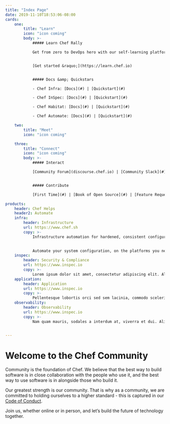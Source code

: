 ```yaml
---
title: "Index Page"
date: 2019-11-10T18:53:06-08:00
cards:
    one:
        title: "Learn"
        icon: "icon coming"
        body: >-
            ##### Learn Chef Rally

            Get from zero to DevOps hero with our self-learning platform.


            [Get started &raquo;](https://learn.chef.io)


            ##### Docs &amp; Quickstars

            - Chef Infra: [Docs](#) | [Quickstart](#)

            - Chef InSpec: [Docs](#) | [Quickstart](#)

            - Chef Habitat: [Docs](#) | [Quickstart](#)

            - Chef Automate: [Docs](#) | [Quickstart](#)

    two:
        title: "Meet"
        icon: "icon coming"

    three:
        title: "Connect"
        icon: "icon coming"
        body: >-
            ##### Interact

            [Community Forum](discourse.chef.io) | [Community Slack](#)


            ##### Contribute

            [First Time](#) | [Book of Open Source](#) | [Feature Requests](#)

products:
    header: Chef Helps
    header2: Automate
    infra: 
        header: Infrastructure
        url: https://www.chef.sh
        copy: >-
            Infrastructure automation for hardened, consistent configuration at any scale. With Chef Infra, your infrastructure is defined as code, ensuring that configuration policies are flexible, versionable, testable, and human readable. 

            
            Automate your system configuration, on the platforms you need, whether in the cloud, in the datacenter, or in the field. Don’t solve the same problems over and over again! Automate them and give your team the ability to build new innovations.
    inspec: 
        header: Security & Compliance
        url: https://www.inspec.io
        copy: >-
            Lorem ipsum dolor sit amet, consectetur adipiscing elit. Aliquam pulvinar consectetur consequat. Ut imperdiet accumsan orci ac feugiat. Donec ac mollis velit. Nam pulvinar ipsum ut magna auctor, vitae vulputate lacus ullamcorper. Suspendisse dapibus luctus elit. Aenean gravida egestas condimentum. Morbi at semper mauris, a ultrices ligula.
    application: 
        header: Application
        url: https://www.inspec.io
        copy: >-
            Pellentesque lobortis orci sed sem lacinia, commodo scelerisque arcu placerat. Aliquam pulvinar consectetur consequat. Ut imperdiet accumsan orci ac feugiat. Donec ac mollis velit. Nam pulvinar ipsum ut magna auctor, vitae vulputate lacus ullamcorper. Suspendisse dapibus luctus elit. Aenean gravida egestas condimentum. Morbi at semper mauris, a ultrices ligula.
    observability: 
        header: Observability
        url: https://www.inspec.io
        copy: >-
            Nam quam mauris, sodales a interdum at, viverra et dui. Aliquam pulvinar consectetur consequat. Ut imperdiet accumsan orci ac feugiat. Donec ac mollis velit. Nam pulvinar ipsum ut magna auctor, vitae vulputate lacus ullamcorper. Suspendisse dapibus luctus elit. Aenean gravida egestas condimentum. Morbi at semper mauris, a ultrices ligula.


---
```


<h1>Welcome to the <span class="highlight">Chef Community</span></h1>

Community is the foundation of Chef.  We believe that the best way to build software is in close collaboration with the people who use it, and the best way to use software is in alongside those who build it. 
     

Our greatest strength is our community. That is why as a community, we are committed to holding ourselves to a higher standard - this is captured in our [Code of Conduct].


Join us, whether online or in person, and let’s build the future of technology together.






[Code of Conduct]: https://www.google.com